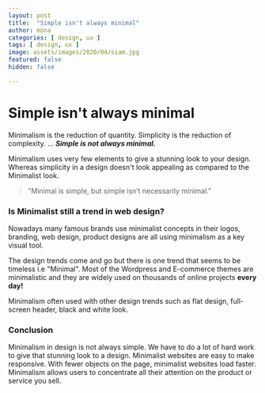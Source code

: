 ```yaml
---
layout: post
title:  "Simple isn't always minimal"
author: mona
categories: [ design, ux ]
tags: [ design, ux ]
image: assets/images/2020/04/siam.jpg
featured: false
hidden: false

---
```

# Simple isn't always minimal

Minimalism is the reduction of quantity. Simplicity is the reduction of complexity. ... ***Simple is not always minimal.***

Minimalism uses very few elements to give a stunning look to your design. Whereas simplicity in a design doesn't look appealing as compared to the Minimalist look.

>"Minimal is simple, but simple isn’t necessarily minimal."


### Is Minimalist still a trend in web design?

Nowadays many famous brands use minimalist concepts in their logos, branding, web design, product designs are all using minimalism as a key visual tool.

The design trends come and go but there is one trend that seems to be timeless i.e "Minimal". Most of the Wordpress and E-commerce themes are minimalistic and they are widely used on thousands of online projects **every day!**

Minimalism often used with other design trends such as flat design, full-screen header, black and white look.


### Conclusion

Minimalism in design is not always simple. We have to do a lot of hard work to give that stunning look to a design. Minimalist websites are easy to make responsive. With fewer objects on the page, minimalist websites load faster. Minimalism allows users to concentrate all their attention on the product or service you sell.






